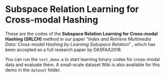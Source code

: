 # Subspace Relation Learning for Cross-modal Hashing
These are the codes of the **Subspace Relation Learning for Cross-modal Hashing (SRLCH)** method in our paper "*Index and Retrieve Multimedia Data: Cross-modal Hashing by Learning Subspace Relation*" , which has been accepted as a full research paper by DASFAA2018.

You can run the `test_demo.m` to start learning binary codes for cross-modal data and evaluate them. A small-scale dataset Wiki is also available for this demo in the `dataset` folder.

